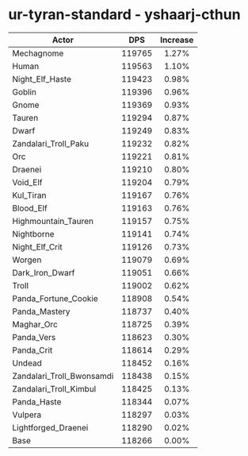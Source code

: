 # ur-tyran-standard - yshaarj-cthun
| Actor | DPS | Increase |
|---|:---:|:---:|
|Mechagnome|119765|1.27%|
|Human|119563|1.10%|
|Night_Elf_Haste|119423|0.98%|
|Goblin|119396|0.96%|
|Gnome|119369|0.93%|
|Tauren|119294|0.87%|
|Dwarf|119249|0.83%|
|Zandalari_Troll_Paku|119232|0.82%|
|Orc|119221|0.81%|
|Draenei|119210|0.80%|
|Void_Elf|119204|0.79%|
|Kul_Tiran|119167|0.76%|
|Blood_Elf|119163|0.76%|
|Highmountain_Tauren|119157|0.75%|
|Nightborne|119141|0.74%|
|Night_Elf_Crit|119126|0.73%|
|Worgen|119079|0.69%|
|Dark_Iron_Dwarf|119051|0.66%|
|Troll|119002|0.62%|
|Panda_Fortune_Cookie|118908|0.54%|
|Panda_Mastery|118737|0.40%|
|Maghar_Orc|118725|0.39%|
|Panda_Vers|118623|0.30%|
|Panda_Crit|118614|0.29%|
|Undead|118452|0.16%|
|Zandalari_Troll_Bwonsamdi|118438|0.15%|
|Zandalari_Troll_Kimbul|118425|0.13%|
|Panda_Haste|118344|0.07%|
|Vulpera|118297|0.03%|
|Lightforged_Draenei|118290|0.02%|
|Base|118266|0.00%|
